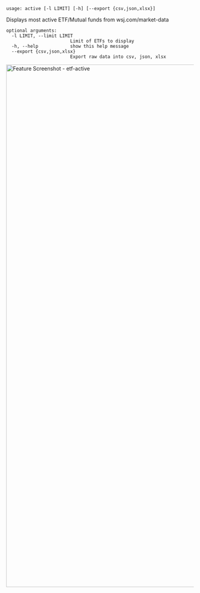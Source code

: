 ```text
usage: active [-l LIMIT] [-h] [--export {csv,json,xlsx}]
```

Displays most active ETF/Mutual funds from wsj.com/market-data

```
optional arguments:
  -l LIMIT, --limit LIMIT
                        Limit of ETFs to display
  -h, --help            show this help message
  --export {csv,json,xlsx}
                        Export raw data into csv, json, xlsx
```
<img width="1400" alt="Feature Screenshot - etf-active" src="https://user-images.githubusercontent.com/85772166/150074859-bb987924-4ba9-425d-b7df-e805e9ac41e5.png">

